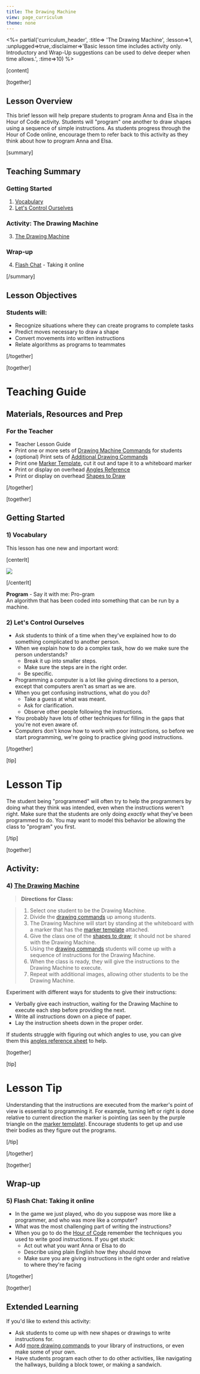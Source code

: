 ```yaml
---
title: The Drawing Machine
view: page_curriculum
theme: none
---
```


<%= partial('curriculum_header', :title=> 'The Drawing Machine', :lesson=>1, :unplugged=>true,:disclaimer=>'Basic lesson time includes activity only. Introductory and Wrap-Up suggestions can be used to delve deeper when time allows.', :time=>10) %>

[content]

[together]

## Lesson Overview 
This brief lesson will help prepare students to program Anna and Elsa in the Hour of Code activity. Students will "program" one another to draw shapes using a sequence of simple instructions. As students progress through the Hour of Code online, encourage them to refer back to this activity as they think about how to program Anna and Elsa.

[summary]

## Teaching Summary
### **Getting Started**


1) [Vocabulary](#Vocab) <br/>
2) [Let's Control Ourselves](#GetStarted)  

### **Activity: The Drawing Machine**

3) [The Drawing Machine](#Activity1)  

### **Wrap-up**

4) [Flash Chat](#WrapUp) - Taking it online

[/summary]

## Lesson Objectives 
### Students will:
- Recognize situations where they can create programs to complete tasks
- Predict moves necessary to draw a shape
- Convert movements into written instructions
- Relate algorithms as programs to teammates 

[/together]

[together]

# Teaching Guide

## Materials, Resources and Prep

### For the Teacher
- Teacher Lesson Guide
- Print one or more sets of [Drawing Machine Commands](drawing_commands.pdf) for students
- (optional) Print sets of [Additional Drawing Commands](more_drawing_commands.pdf)
- Print one [Marker Template](marker_template.pdf), cut it out and tape it to a whiteboard marker
- Print or display on overhead [Angles Reference](visualizing_angles.pdf)
- Print or display on overhead [Shapes to Draw](drawing_shapes.pdf)

[/together]

[together]

## Getting Started


### <a name="Vocab"></a> 1) Vocabulary
This lesson has one new and important word:<br/>

[centerIt]

![](vocab.png)

[/centerIt]

**Program** - Say it with me: Pro-gram <br/>
An algorithm that has been coded into something that can be run by a machine. 

### <a name="GetStarted"></a> 2) Let's Control Ourselves

- Ask students to think of a time when they've explained how to do something complicated to another person.
- When we explain how to do a complex task, how do we make sure the person understands?
    - Break it up into smaller steps.
    - Make sure the steps are in the right order.
    - Be specific.
- Programming a computer is a lot like giving directions to a person, except that computers aren't as smart as we are.
- When you get confusing instructions, what do you do?
    - Take a guess at what was meant.
    - Ask for clarification.
    - Observe other people following the instructions.
- You probably have lots of other techniques for filling in the gaps that you're not even aware of.
- Computers don't know how to work with poor instructions, so before we start programming, we're going to practice giving good instructions.

[/together]

[tip]

# Lesson Tip
The student being "programmed" will often try to help the programmers by doing what they think was intended, even when the instructions weren't right. Make sure that the students are only doing _exactly_ what they've been programmed to do. You may want to model this behavior be allowing the class to "program" you first.

[/tip]

[together]

## Activity:
### <a name="Activity1"></a> 4) [The Drawing Machine](drawing_commands.pdf)

> **Directions for Class:**

> 1. Select one student to be the Drawing Machine.
> 2. Divide the [drawing commands](drawing_commands.pdf) up among students.
> 3. The Drawing Machine will start by standing at the whiteboard with a marker that has the [marker template](marker_template.pdf) attached.
> 4. Give the class one of the [shapes to draw](drawing_shapes.pdf); it should not be shared with the Drawing Machine.
> 5. Using the [drawing commands](drawing_commands.pdf) students will come up with a sequence of instructions for the Drawing Machine.
> 6. When the class is ready, they will give the instructions to the Drawing Machine to execute.
> 7. Repeat with additional images, allowing other students to be the Drawing Machine.


Experiment with different ways for students to give their instructions:

- Verbally give each instruction, waiting for the Drawing Machine to execute each step before providing the next.
- Write all instructions down on a piece of paper.
- Lay the instruction sheets down in the proper order.

If students struggle with figuring out which angles to use, you can give them this [angles reference sheet](visualizing_angles.pdf) to help.

[together]

[tip]

# Lesson Tip

Understanding that the instructions are executed from the marker's point of view is essential to programming it. For example, turning left or right is done relative to current direction the marker is pointing (as seen by the purple triangle on the [marker template](marker_template.pdf)). Encourage students to get up and use their bodies as they figure out the programs.


[/tip]


[/together]


[together]

## Wrap-up
### <a name="WrapUp"></a> 5) Flash Chat: Taking it online

- In the game we just played, who do you suppose was more like a programmer, and who was more like a computer?
- What was the most challenging part of writing the instructions?
- When you go to do the [Hour of Code](http://hourofcode.com/) remember the techniques you used to write good instructions. If you get stuck:
    - Act out what you want Anna or Elsa to do
    - Describe using plain English how they should move
    - Make sure you are giving instructions in the right order and relative to where they're facing
    
[/together]


[together]

## Extended Learning 

If you'd like to extend this activity:

- Ask students to come up with new shapes or drawings to write instructions for.
- Add [more drawing commands](more_drawing_commands.pdf) to your library of instructions, or even make some of your own.
- Have students program each other to do other activities, like navigating the hallways, building a block tower, or making a sandwich.


<link rel="stylesheet" type="text/css" href="morestyle.css"/>
